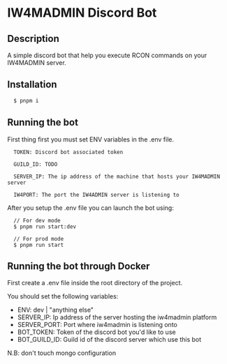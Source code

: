 
# IW4MADMIN Discord Bot

## Description

A simple discord bot that help you execute RCON commands on your IW4MADMIN server.

## Installation

```bash
  $ pnpm i
```

## Running the bot

First thing first you must set ENV variables in the .env file.

```
  TOKEN: Discord bot associated token

  GUILD_ID: TODO
  
  SERVER_IP: The ip address of the machine that hosts your IW4MADMIN server

  IW4PORT: The port the IW4ADMIN server is listening to
```

After you setup the .env file you can launch the bot using:

```
  // For dev mode
  $ pnpm run start:dev 

  // For prod mode
  $ pnpm run start
```

## Running the bot through Docker

First create a .env file inside the root directory of the project.

You should set the following variables:

- ENV: dev | "anything else"
- SERVER_IP: Ip address of the server hosting the iw4madmin platform
- SERVER_PORT: Port where iw4madmin is listening onto
- BOT_TOKEN: Token of the discord bot you'd like to use
- BOT_GUILD_ID: Guild id of the discord server which use this bot

N.B: don't touch mongo configuration
